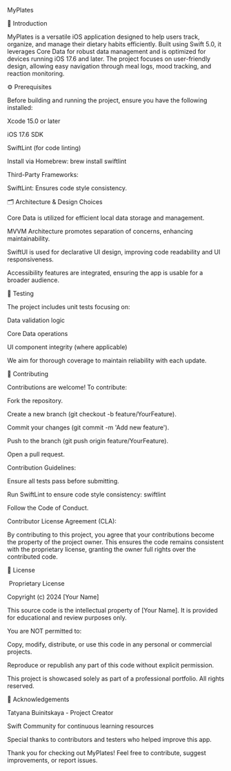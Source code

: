 MyPlates

 

📱 Introduction

MyPlates is a versatile iOS application designed to help users track, organize, and manage their dietary habits efficiently. Built using Swift 5.0, it leverages Core Data for robust data management and is optimized for devices running iOS 17.6 and later. The project focuses on user-friendly design, allowing easy navigation through meal logs, mood tracking, and reaction monitoring.

⚙️ Prerequisites

Before building and running the project, ensure you have the following installed:

Xcode 15.0 or later

iOS 17.6 SDK

SwiftLint (for code linting)

Install via Homebrew: brew install swiftlint

Third-Party Frameworks:

SwiftLint: Ensures code style consistency.

🗂️ Architecture & Design Choices

Core Data is utilized for efficient local data storage and management.

MVVM Architecture promotes separation of concerns, enhancing maintainability.

SwiftUI is used for declarative UI design, improving code readability and UI responsiveness.

Accessibility features are integrated, ensuring the app is usable for a broader audience.

🧪 Testing

The project includes unit tests focusing on:

Data validation logic

Core Data operations

UI component integrity (where applicable)

We aim for thorough coverage to maintain reliability with each update.

🤝 Contributing

Contributions are welcome! To contribute:

Fork the repository.

Create a new branch (git checkout -b feature/YourFeature).

Commit your changes (git commit -m 'Add new feature').

Push to the branch (git push origin feature/YourFeature).

Open a pull request.

Contribution Guidelines:

Ensure all tests pass before submitting.

Run SwiftLint to ensure code style consistency: swiftlint

Follow the Code of Conduct.

Contributor License Agreement (CLA):

By contributing to this project, you agree that your contributions become the property of the project owner. This ensures the code remains consistent with the proprietary license, granting the owner full rights over the contributed code.

📄 License

 Proprietary License

Copyright (c) 2024 [Your Name]

This source code is the intellectual property of [Your Name]. It is provided for educational and review purposes only.

You are NOT permitted to:

Copy, modify, distribute, or use this code in any personal or commercial projects.

Reproduce or republish any part of this code without explicit permission.

This project is showcased solely as part of a professional portfolio. All rights reserved.

🙏 Acknowledgements

Tatyana Buinitskaya - Project Creator

Swift Community for continuous learning resources

Special thanks to contributors and testers who helped improve this app.


Thank you for checking out MyPlates! Feel free to contribute, suggest improvements, or report issues.
